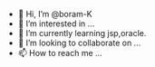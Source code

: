 - 👋 Hi, I’m @boram-K
- 👀 I’m interested in ...
- 🌱 I’m currently learning jsp,oracle.
- 💞️ I’m looking to collaborate on ...
- 📫 How to reach me ...

<!---
boram-K/boram-K is a ✨ special ✨ repository because its `README.md` (this file) appears on your GitHub profile.
You can click the Preview link to take a look at your changes.
--->
